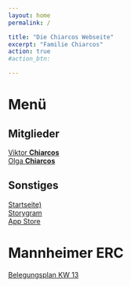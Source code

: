 ```yaml
---
layout: home
permalink: /

title: "Die Chiarcos Webseite"
excerpt: "Familie Chiarcos"
action: true
#action_btn:

---
```

# Menü
## Mitglieder
[Viktor **Chiarcos**](https://viktor-chiarcos.github.io)\
[Olga **Chiarcos**](https://viktor-chiarcos.github.io)
## Sonstiges
[Startseite)](/)\
[Storygram](/Storygram)\
[App Store](/app-store/)

# Mannheimer ERC
[Belegungsplan KW 13](/PDF_0002.PDF)
